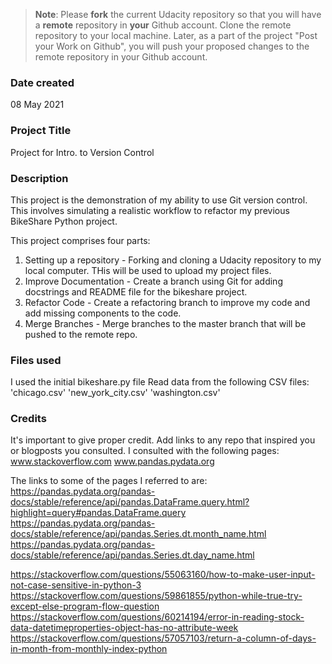 >**Note**: Please **fork** the current Udacity repository so that you will have a **remote** repository in **your** Github account. Clone the remote repository to your local machine. Later, as a part of the project "Post your Work on Github", you will push your proposed changes to the remote repository in your Github account.

### Date created
08 May 2021

### Project Title
Project for Intro. to Version Control

### Description
This project is the demonstration of my ability to use Git version control.
This involves simulating a realistic workflow to refactor my previous BikeShare Python project.

This project comprises four parts:
1. Setting up a repository - Forking and cloning a Udacity repository to my local computer. THis will be used to upload my project files.
2. Improve Documentation - Create a branch using Git for adding docstrings and README file for the bikeshare project.
3. Refactor Code - Create a refactoring branch to improve my code and add missing components to the code.
4. Merge Branches - Merge branches to the master branch that will be pushed to the remote repo.

### Files used
I used the initial bikeshare.py file
Read data from the following CSV files:
'chicago.csv'
'new_york_city.csv'
'washington.csv'


### Credits
It's important to give proper credit. Add links to any repo that inspired you or blogposts you consulted.
I consulted with the following pages:
www.stackoverflow.com
www.pandas.pydata.org

The links to some of the pages I referred to are:
https://pandas.pydata.org/pandas-docs/stable/reference/api/pandas.DataFrame.query.html?highlight=query#pandas.DataFrame.query
https://pandas.pydata.org/pandas-docs/stable/reference/api/pandas.Series.dt.month_name.html
https://pandas.pydata.org/pandas-docs/stable/reference/api/pandas.Series.dt.day_name.html

https://stackoverflow.com/questions/55063160/how-to-make-user-input-not-case-sensitive-in-python-3
https://stackoverflow.com/questions/59861855/python-while-true-try-except-else-program-flow-question
https://stackoverflow.com/questions/60214194/error-in-reading-stock-data-datetimeproperties-object-has-no-attribute-week
https://stackoverflow.com/questions/57057103/return-a-column-of-days-in-month-from-monthly-index-python
